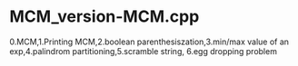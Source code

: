 # MCM_version-MCM.cpp
0.MCM,1.Printing MCM,2.boolean parenthesiszation,3.min/max value of an exp,4.palindrom partitioning,5.scramble string, 6.egg dropping problem
